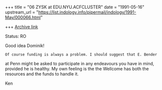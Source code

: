 +++
title = "06 ZYSK at EDU.NYU.ACFCLUSTER"
date = "1991-05-16"
upstream_url = "https://list.indology.info/pipermail/indology/1991-May/000066.html"

+++
[Archive link](https://list.indology.info/pipermail/indology/1991-May/000066.html)


Status: RO

Good idea Dominik!

	Of course funding is always a problem. I should suggest that E. Bender
at Penn might be asked to participate in any endeavours you have in mind,
 provided he is healthy. My own feeling is the the Wellcome has both the
 resources and the funds to handle it.

Ken




